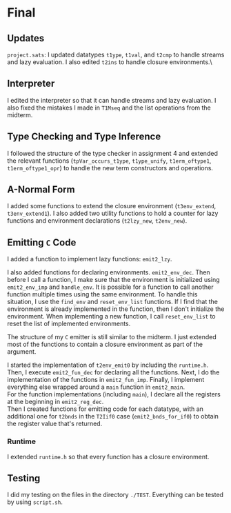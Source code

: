 # Final
## Updates
`project.sats`: I updated datatypes `t1ype`, `t1val`, and `t2cmp` to handle streams and lazy evaluation. I also edited `t2ins` to handle closure environments.\

## Interpreter
I edited the interpreter so that it can handle streams and lazy evaluation. I also fixed the mistakes I made in `T1Mseq` and the list operations from the midterm. 

## Type Checking and Type Inference
I followed the structure of the type checker in assignment 4 and extended the relevant functions (`tpVar_occurs_t1ype`, `t1ype_unify`, `t1erm_oftype1`, `t1erm_oftype1_opr`) to handle the new term constructors and operations. 

## A-Normal Form
I added some functions to extend the closure environment (`t3env_extend`, `t3env_extend1`). I also added two utility functions to hold a counter for lazy functions and environment declarations (`t2lzy_new`, `t2env_new`). 

## Emitting `C` Code
I added a function to implement lazy functions: `emit2_lzy`. 

I also added functions for declaring environments. `emit2_env_dec`. Then before I call a function, I make sure that the environment is initialized using `emit2_env_imp` and `handle_env`. It is possible for a function to call another function multiple times using the same environment. To handle this situation, I use the `find_env` and `reset_env_list` functions. If I find that the environment is already implemented in the function, then I don't initialize the environment. When implementing a new function, I call `reset_env_list` to reset the list of implemented environments. 

The structure of my `C` emitter is still similar to the midterm. I just extended most of the functions to contain a closure environment as part of the argument. 

I started the implementation of `t2env_emit0` by including the `runtime.h`. Then, I execute `emit2_fun_dec` for declaring all the functions. Next, I do the implementation of the functions in `emit2_fun_imp`. Finally, I implement everything else wrapped around a `main` function in `emit2_main`.\
For the function implementations (including `main`), I declare all the registers at the beginning in `emit2_reg_dec`.\
Then I created functions for emitting code for each datatype, with an additional one for `t2bnds` in the `T2Iif0` case (`emit2_bnds_for_if0`) to obtain the register value that's returned. 

### Runtime
I extended `runtime.h` so that every function has a closure environment. 

## Testing
I did my testing on the files in the directory `./TEST`. Everything can be tested by using `script.sh`.

